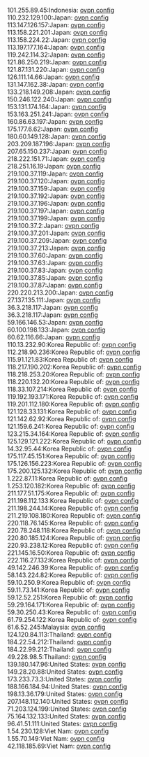 101.255.89.45:Indonesia: [ovpn config](vpn/101_255_89_45.ovpn)  
110.232.129.100:Japan: [ovpn config](vpn/110_232_129_100.ovpn)  
113.147.126.157:Japan: [ovpn config](vpn/113_147_126_157.ovpn)  
113.158.221.201:Japan: [ovpn config](vpn/113_158_221_201.ovpn)  
113.158.224.22:Japan: [ovpn config](vpn/113_158_224_22.ovpn)  
113.197.177.164:Japan: [ovpn config](vpn/113_197_177_164.ovpn)  
119.242.114.32:Japan: [ovpn config](vpn/119_242_114_32.ovpn)  
121.86.250.219:Japan: [ovpn config](vpn/121_86_250_219.ovpn)  
121.87.131.220:Japan: [ovpn config](vpn/121_87_131_220.ovpn)  
126.111.14.66:Japan: [ovpn config](vpn/126_111_14_66.ovpn)  
131.147.162.38:Japan: [ovpn config](vpn/131_147_162_38.ovpn)  
133.218.149.208:Japan: [ovpn config](vpn/133_218_149_208.ovpn)  
150.246.122.240:Japan: [ovpn config](vpn/150_246_122_240.ovpn)  
153.131.174.164:Japan: [ovpn config](vpn/153_131_174_164.ovpn)  
153.163.251.241:Japan: [ovpn config](vpn/153_163_251_241.ovpn)  
160.86.63.197:Japan: [ovpn config](vpn/160_86_63_197.ovpn)  
175.177.6.62:Japan: [ovpn config](vpn/175_177_6_62.ovpn)  
180.60.149.128:Japan: [ovpn config](vpn/180_60_149_128.ovpn)  
203.209.187.196:Japan: [ovpn config](vpn/203_209_187_196.ovpn)  
207.65.150.237:Japan: [ovpn config](vpn/207_65_150_237.ovpn)  
218.222.151.71:Japan: [ovpn config](vpn/218_222_151_71.ovpn)  
218.251.16.19:Japan: [ovpn config](vpn/218_251_16_19.ovpn)  
219.100.37.119:Japan: [ovpn config](vpn/219_100_37_119.ovpn)  
219.100.37.120:Japan: [ovpn config](vpn/219_100_37_120.ovpn)  
219.100.37.159:Japan: [ovpn config](vpn/219_100_37_159.ovpn)  
219.100.37.192:Japan: [ovpn config](vpn/219_100_37_192.ovpn)  
219.100.37.196:Japan: [ovpn config](vpn/219_100_37_196.ovpn)  
219.100.37.197:Japan: [ovpn config](vpn/219_100_37_197.ovpn)  
219.100.37.199:Japan: [ovpn config](vpn/219_100_37_199.ovpn)  
219.100.37.2:Japan: [ovpn config](vpn/219_100_37_2.ovpn)  
219.100.37.201:Japan: [ovpn config](vpn/219_100_37_201.ovpn)  
219.100.37.209:Japan: [ovpn config](vpn/219_100_37_209.ovpn)  
219.100.37.213:Japan: [ovpn config](vpn/219_100_37_213.ovpn)  
219.100.37.60:Japan: [ovpn config](vpn/219_100_37_60.ovpn)  
219.100.37.63:Japan: [ovpn config](vpn/219_100_37_63.ovpn)  
219.100.37.83:Japan: [ovpn config](vpn/219_100_37_83.ovpn)  
219.100.37.85:Japan: [ovpn config](vpn/219_100_37_85.ovpn)  
219.100.37.87:Japan: [ovpn config](vpn/219_100_37_87.ovpn)  
220.220.213.200:Japan: [ovpn config](vpn/220_220_213_200.ovpn)  
27.137.135.111:Japan: [ovpn config](vpn/27_137_135_111.ovpn)  
36.3.218.117:Japan: [ovpn config](vpn/36_3_218_117.ovpn)  
36.3.218.117:Japan: [ovpn config](vpn/36_3_218_117.ovpn)  
59.166.146.53:Japan: [ovpn config](vpn/59_166_146_53.ovpn)  
60.100.198.133:Japan: [ovpn config](vpn/60_100_198_133.ovpn)  
60.62.116.66:Japan: [ovpn config](vpn/60_62_116_66.ovpn)  
110.13.232.90:Korea Republic of: [ovpn config](vpn/110_13_232_90.ovpn)  
112.218.90.236:Korea Republic of: [ovpn config](vpn/112_218_90_236.ovpn)  
115.91.121.83:Korea Republic of: [ovpn config](vpn/115_91_121_83.ovpn)  
118.217.190.202:Korea Republic of: [ovpn config](vpn/118_217_190_202.ovpn)  
118.218.253.20:Korea Republic of: [ovpn config](vpn/118_218_253_20.ovpn)  
118.220.132.20:Korea Republic of: [ovpn config](vpn/118_220_132_20.ovpn)  
118.33.107.214:Korea Republic of: [ovpn config](vpn/118_33_107_214.ovpn)  
119.192.193.171:Korea Republic of: [ovpn config](vpn/119_192_193_171.ovpn)  
119.201.112.180:Korea Republic of: [ovpn config](vpn/119_201_112_180.ovpn)  
121.128.33.131:Korea Republic of: [ovpn config](vpn/121_128_33_131.ovpn)  
121.142.62.92:Korea Republic of: [ovpn config](vpn/121_142_62_92.ovpn)  
121.159.6.241:Korea Republic of: [ovpn config](vpn/121_159_6_241.ovpn)  
123.215.34.164:Korea Republic of: [ovpn config](vpn/123_215_34_164.ovpn)  
125.129.121.222:Korea Republic of: [ovpn config](vpn/125_129_121_222.ovpn)  
14.32.95.44:Korea Republic of: [ovpn config](vpn/14_32_95_44.ovpn)  
175.117.45.151:Korea Republic of: [ovpn config](vpn/175_117_45_151.ovpn)  
175.126.156.223:Korea Republic of: [ovpn config](vpn/175_126_156_223.ovpn)  
175.200.125.132:Korea Republic of: [ovpn config](vpn/175_200_125_132.ovpn)  
1.222.87.11:Korea Republic of: [ovpn config](vpn/1_222_87_11.ovpn)  
1.253.120.182:Korea Republic of: [ovpn config](vpn/1_253_120_182.ovpn)  
211.177.51.175:Korea Republic of: [ovpn config](vpn/211_177_51_175.ovpn)  
211.198.112.133:Korea Republic of: [ovpn config](vpn/211_198_112_133.ovpn)  
211.198.244.14:Korea Republic of: [ovpn config](vpn/211_198_244_14.ovpn)  
211.219.108.180:Korea Republic of: [ovpn config](vpn/211_219_108_180.ovpn)  
220.118.76.145:Korea Republic of: [ovpn config](vpn/220_118_76_145.ovpn)  
220.78.248.118:Korea Republic of: [ovpn config](vpn/220_78_248_118.ovpn)  
220.80.185.124:Korea Republic of: [ovpn config](vpn/220_80_185_124.ovpn)  
220.93.238.12:Korea Republic of: [ovpn config](vpn/220_93_238_12.ovpn)  
221.145.16.50:Korea Republic of: [ovpn config](vpn/221_145_16_50.ovpn)  
222.116.27.132:Korea Republic of: [ovpn config](vpn/222_116_27_132.ovpn)  
49.142.246.39:Korea Republic of: [ovpn config](vpn/49_142_246_39.ovpn)  
58.143.224.82:Korea Republic of: [ovpn config](vpn/58_143_224_82.ovpn)  
59.10.250.9:Korea Republic of: [ovpn config](vpn/59_10_250_9.ovpn)  
59.11.73.141:Korea Republic of: [ovpn config](vpn/59_11_73_141.ovpn)  
59.12.52.251:Korea Republic of: [ovpn config](vpn/59_12_52_251.ovpn)  
59.29.164.171:Korea Republic of: [ovpn config](vpn/59_29_164_171.ovpn)  
59.30.250.43:Korea Republic of: [ovpn config](vpn/59_30_250_43.ovpn)  
61.79.254.122:Korea Republic of: [ovpn config](vpn/61_79_254_122.ovpn)  
61.6.52.245:Malaysia: [ovpn config](vpn/61_6_52_245.ovpn)  
124.120.84.113:Thailand: [ovpn config](vpn/124_120_84_113.ovpn)  
184.22.54.212:Thailand: [ovpn config](vpn/184_22_54_212.ovpn)  
184.22.99.212:Thailand: [ovpn config](vpn/184_22_99_212.ovpn)  
49.228.98.5:Thailand: [ovpn config](vpn/49_228_98_5.ovpn)  
139.180.147.96:United States: [ovpn config](vpn/139_180_147_96.ovpn)  
149.28.20.88:United States: [ovpn config](vpn/149_28_20_88.ovpn)  
173.233.73.3:United States: [ovpn config](vpn/173_233_73_3.ovpn)  
188.166.184.94:United States: [ovpn config](vpn/188_166_184_94.ovpn)  
198.13.36.179:United States: [ovpn config](vpn/198_13_36_179.ovpn)  
207.148.112.140:United States: [ovpn config](vpn/207_148_112_140.ovpn)  
71.203.124.199:United States: [ovpn config](vpn/71_203_124_199.ovpn)  
75.164.132.133:United States: [ovpn config](vpn/75_164_132_133.ovpn)  
96.41.51.111:United States: [ovpn config](vpn/96_41_51_111.ovpn)  
1.54.230.128:Viet Nam: [ovpn config](vpn/1_54_230_128.ovpn)  
1.55.70.149:Viet Nam: [ovpn config](vpn/1_55_70_149.ovpn)  
42.118.185.69:Viet Nam: [ovpn config](vpn/42_118_185_69.ovpn)  
